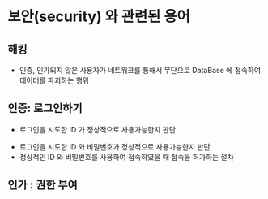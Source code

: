 # 보안(security) 와 관련된 용어

## 해킹

- 인증, 인가되지 않은 사용자가 네트워크를 통해서
  무단으로 DataBase 에 접속하여 데이터를 파괴하는 행위

## 인증: 로그인하기

- 로그인을 시도한 ID 가 정상적으로 사용가능한지 판단

* 로그인을 시도한 ID 와 비밀번호가 정상적으로 사용가능한지 판단
* 정상적인 ID 와 비밀번호를 사용하여 접속하였을 때 접속을 허가하는 절차

## 인가 : 권한 부여
